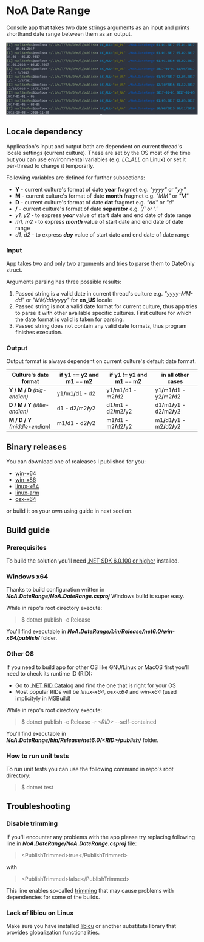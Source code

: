 <h1>NoA Date Range</h1>

Console app that takes two date strings arguments as an input and prints shorthand date range between them as an output.

<img alt="Demonstration of program usage in the terminal" src=".readme/NoA_DateRange_in_terminal.png"/>


<h2>Locale dependency</h2>
<p>
    Application's input and output both are dependent on current thread's locale settings (current culture). These are set by the OS most of the time but you can use environmental variables (e.g. <i>LC_ALL</i> on Linux) or set it per-thread to change it temporarly.<br/>
</p>
<p>
    Following variables are defined for further subsections:
</p>
<ul>
    <li><b>Y</b> - current culture's format of date <b>year</b> fragmet e.g. <i>"yyyy"</i> or <i>"yy"</i></li>
    <li><b>M</b> - current culture's format of date <b>month</b> fragmet e.g. <i>"MM"</i> or <i>"M"</i></li>
    <li><b>D</b> - current culture's format of date <b>dat</b> fragmet e.g. <i>"dd"</i> or <i>"d"</i></li>
    <li><b>/</b> - current culture's format of date <b>separator</b> e.g. <i>'/'</i> or <i>'.'</i></li>
    <li><i>y1, y2</i> - to express <b><i>year</i></b> value of start date and end date of date range</li>
    <li><i>m1, m2</i> - to express <b><i>month</i></b> value of start date and end date of date range</li>
    <li><i>d1, d2</i> - to express <b><i>day</i></b> value of start date and end date of date range</li>
</ul>

<h3>Input</h3>
<p>
    App takes two and only two arguments and tries to parse them to DateOnly struct.<br/>
</p>
<p>
    Arguments parsing has three possible results:
</p>
<ol>
    <li>Passed string is a valid date in current thread's culture e.g. <i>"yyyy-MM-dd"</i> or <i>"MM/dd/yyyy"</i> for <b>en_US</b> locale</li>
    <li>
        Passed string is not a valid date format for current culture, thus app tries to parse it with other available specific cultures.
        First culture for which the date format is valid is taken for parsing.
    </li>
    <li>Passed string does not contain any valid date formats, thus program finishes execution.</li>
</ol>

<h3>Output</h3>
<p>
    Output format is always dependent on current culture's default date format.<br/>
</p>
<table>
<thead>
    <tr>
        <th>Culture's date format</th>
        <th>if y1 == y2 and m1 == m2</th>
        <th>if y1 != y2 and m1 == m2</th>
        <th>in all other cases</th>
    </tr>
</thead>
<tbody>
    <tr>
        <td><b>Y / M / D</b> <i>(big-endian)</i></td>
        <td>y1<b>/</b>m1<b>/</b>d1 - d2</td>
        <td>y1<b>/</b>m1<b>/</b>d1 - m2<b>/</b>d2</td>
        <td>y1<b>/</b>m1<b>/</b>d1 - y2<b>/</b>m2<b>/</b>d2</td>
    </tr>
    <tr>
        <td><b>D / M / Y</b> <i>(little-endian)</i></td>
        <td>d1 - d2<b>/</b>m2<b>/</b>y2</td>
        <td>d1<b>/</b>m1 - d2<b>/</b>m2<b>/</b>y2</td>
        <td>d1<b>/</b>m1<b>/</b>y1 - d2<b>/</b>m2<b>/</b>y2</td>
    </tr>
    <tr>
        <td><b>M / D / Y</b> <i>(middle-endian)</i></td>
        <td>m1<b>/</b>d1 - d2<b>/</b>y2</td>
        <td>m1<b>/</b>d1 - m2<b>/</b>d2<b>/</b>y2</td>
        <td>m1<b>/</b>d1<b>/</b>y1 - m2<b>/</b>d2<b>/</b>y2</td>
    <tr>
</tbody>
</table>

<h2>Binary releases</h2>
<p>You can download one of realeases I published for you:</p>
<ul>
    <li><a target="_blank" href="https://drive.protonmail.com/urls/77HN2VQJXW#B8sk8aDh2QLh">win-x64</a></li>
    <li><a target="_blank" href="https://drive.protonmail.com/urls/7KAXP0CMRW#CR2otxLskcHd">win-x86</a></li>
    <li><a target="_blank" href="https://drive.protonmail.com/urls/F144QYNSDR#FoWwm18JMbTi">linux-x64</a></li>
    <li><a target="_blank" href="https://drive.protonmail.com/urls/54FN4VYQ3W#IMUXzzQsxzaU">linux-arm</a></li>
    <li><a target="_blank" href="https://drive.protonmail.com/urls/8RXQ117J30#6GZJOOFYZYwk">osx-x64</a></li>
</ul>
<p>or build it on your own using guide in next section.</p>

<h2>Build guide</h2>

<h3>Prerequisites</h3>
<p>To build the solution you'll need <a target="_blank" href="https://dotnet.microsoft.com/en-us/download">.NET SDK 6.0.100 or higher</a> installed.</p>

<h3>Windows x64</h3>
<p>
    Thanks to build configuration written in <b><i>NoA.DateRange/NoA.DateRange.csproj</i></b> Windows build is super easy.<br/>
</p>
<p>
    While in repo's root directory execute:
</p>

> $ dotnet publish -c Release

<p>You'll find executable in <i><b>NoA.DateRange/bin/Release/net6.0/win-x64/publish/</b></i> folder.</p>

<h3>Other OS</h3>
<p>
    If you need to build app for other OS like GNU/Linux or MacOS first you'll need to check its runtime ID (RID):
</p>
<ul>
    <li>Go to <a target="_blank" href="https://docs.microsoft.com/en-us/dotnet/core/rid-catalog">.NET RID Catalog</a> and find the one that is right for your OS</li>
    <li>Most popular RIDs will be <i>linux-x64</i>, <i>osx-x64</i> and <i>win-x64</i> (used implicityly in MSBuild)</li>
</ul>
<p>
    While in repo's root directory execute:
</p>

> $ dotnet publish -c Release -r <i>&#60;RID&#62;</i> --self-contained 

<p>You'll find executable in <i><b>NoA.DateRange/bin/Release/net6.0/&#60;RID&#62;/publish/</b></i> folder.</p>

<h3>How to run unit tests</h3>
<p>To run unit tests you can use the following command in repo's root directory:</p>

> $ dotnet test

<h2>Troubleshooting</h2>

<h3>Disable trimming</h3>
<p>If you'll encounter any problems with the app please try replacing following line in <b><i>NoA.DateRange/NoA.DateRange.csproj</i></b> file:</p>

> &#60;PublishTrimmed&#62;true&#60;/PublishTrimmed&#62;

with 

> &#60;PublishTrimmed&#62;false&#60;/PublishTrimmed&#62;

<p>This line enables so-called <a target="_blank" href="https://docs.microsoft.com/en-us/dotnet/core/deploying/trimming/trimming-options">trimming</a> that may cause problems with dependencies for some of the builds.</p>

<h3>Lack of libicu on Linux</h3>
<p>Make sure you have installed <a target="_blank" href="https://pkgs.org/download/libicu">libicu</a> or another substitute library that provides globalization functionalities.</p>